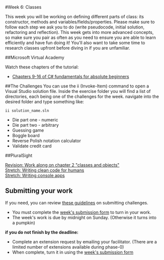 #Week 6: Classes

This week you will be working on defining different parts of class: its  constructor, methods and variables/fields/properties. Please make sure to follow each step we ask you to do (write pseudocode, initial solution, refactoring and reflection). This week gets into more advanced concepts, so make sure you pair as often as you need to ensure you are able to learn efficiently and have fun doing it! You'll also want to take some time to research classes upfront before diving in if you are unfamiliar.

##Microsoft Virtual Academy

Watch these chapters of the tutorial:

- [Chapters 9-16 of C# fundamentals for absolute beginners](http://www.microsoftvirtualacademy.com/training-courses/c-fundamentals-for-absolute-beginners?prid=ch9courselink)

##The Challenges
You can use the ii (Invoke-Item) command to open a Visual Studio solution file. Inside the exercise folder you will find a list of directories, each being one of the challenges for the week. navigate into the desired folder and type something like:
```
ii solution_name.sln   
```

- Die part one - numeric
- Die part two - arbitrary
- Guessing game
- Boggle board
- Reverse Polish notation calculator
- Validate credit card

##PluralSight

[Revision: Work along on chapter 2 "classes and objects" ](http://www.pluralsight.com/courses/csharp-fundamentals-csharp5)  
[Stretch: Writing clean code for humans](http://www.pluralsight.com/courses/writing-clean-code-humans)   
[Stretch: Writing console apps](http://www.pluralsight.com/courses/building-dotnet-console-applications-csharp)   

## Submitting your work

If you need, you can review [these guidelines](../../../phase-0-handbook/submission-guidelines) on submitting challenges.

- You must complete the [week's submission form](http://goo.gl/forms/2XBsRXjl4V) to turn in your work.
- The week's work is due by midnight on Sunday. (Otherwise it turns into a pumpkin)

**if you do not finish by the deadline:**

- Complete an extension request by emailing your facilitator. (There are a limited number of extensions available during phase-0)
- When complete, turn it in using the [week's submission form](http://goo.gl/forms/2XBsRXjl4V)
